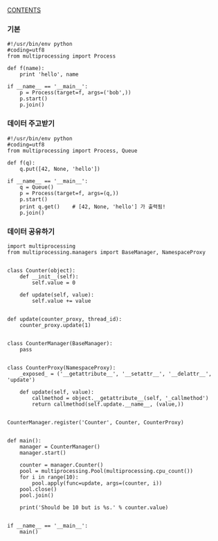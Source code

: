 [CONTENTS](README.md)
### 기본

    #!/usr/bin/env python
    #coding=utf8
    from multiprocessing import Process
    
    def f(name):
        print 'hello', name
    
    if __name__ == '__main__':
        p = Process(target=f, args=('bob',))
        p.start()
        p.join()


### 데이터 주고받기

    #!/usr/bin/env python
    #coding=utf8
    from multiprocessing import Process, Queue
    
    def f(q):
        q.put([42, None, 'hello'])
    
    if __name__ == '__main__':
        q = Queue()
        p = Process(target=f, args=(q,))
        p.start()
        print q.get()    # [42, None, 'hello'] 가 출력됨!
        p.join()


### 데이터 공유하기
    
    import multiprocessing
    from multiprocessing.managers import BaseManager, NamespaceProxy
    
    
    class Counter(object):
        def __init__(self):
            self.value = 0
    
        def update(self, value):
            self.value += value
    
    
    def update(counter_proxy, thread_id):
        counter_proxy.update(1)
    
    
    class CounterManager(BaseManager):
        pass
    
    
    class CounterProxy(NamespaceProxy):
        _exposed_ = ('__getattribute__', '__setattr__', '__delattr__', 'update')
    
        def update(self, value):
            callmethod = object.__getattribute__(self, '_callmethod')
            return callmethod(self.update.__name__, (value,))
    
    
    CounterManager.register('Counter', Counter, CounterProxy)
    
    
    def main():
        manager = CounterManager()
        manager.start()
    
        counter = manager.Counter()
        pool = multiprocessing.Pool(multiprocessing.cpu_count())
        for i in range(10):
            pool.apply(func=update, args=(counter, i))
        pool.close()
        pool.join()
    
        print('Should be 10 but is %s.' % counter.value)
    
    
    if __name__ == '__main__':
        main()